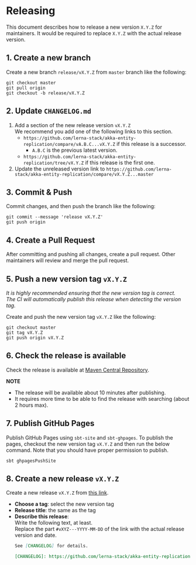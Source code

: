 # Releasing

This document describes how to release a new version `X.Y.Z` for maintainers.
It would be required to replace `X.Y.Z` with the actual release version.

## 1. Create a new branch

Create a new branch `release/vX.Y.Z` from `master` branch like the following:
```shell
git checkout master
git pull origin
git checkout -b release/vX.Y.Z
```

## 2. Update `CHANGELOG.md`

1. Add a section of the new release version `vX.Y.Z`  
    We recommend you add one of the following links to this section.
    * `https://github.com/lerna-stack/akka-entity-replication/compare/vA.B.C...vX.Y.Z` if this release is a successor.
      * `A.B.C` is the previous latest version.
    * `https://github.com/lerna-stack/akka-entity-replication/tree/vX.Y.Z` if this release is the first one.
2. Update the unreleased version link to `https://github.com/lerna-stack/akka-entity-replication/compare/vX.Y.Z...master`

## 3. Commit & Push

Commit changes, and then push the branch like the following:
```shell
git commit --message 'release vX.Y.Z'
git push origin
```

## 4. Create a Pull Request

After committing and pushing all changes, create a pull request.
Other maintainers will review and merge the pull request.

## 5. Push a new version tag `vX.Y.Z`

*It is highly recommended ensuring that the new version tag is correct.*  
*The CI will automatically publish this release when detecting the version tag.*

Create and push the new version tag `vX.Y.Z` like the following:
```shell
git checkout master
git tag vX.Y.Z
git push origin vX.Y.Z
```

## 6. Check the release is available

Check the release is available at [Maven Central Repository](https://repo1.maven.org/maven2/com/lerna-stack/).

**NOTE**
- The release will be available about 10 minutes after publishing.
- It requires more time to be able to find the release with searching (about 2 hours max).

## 7. Publish GitHub Pages

Publish GitHub Pages using `sbt-site` and `sbt-ghpages`.
To publish the pages, checkout the new version tag `vX.Y.Z` and then run the below command.
Note that you should have proper permission to publish.
```shell
sbt ghpagesPushSite
```

## 8. Create a new release `vX.Y.Z`

Create a new release `vX.Y.Z` from [this link](https://github.com/lerna-stack/akka-entity-replication/releases/new).

- **Choose a tag**: select the new version tag
- **Release title**: the same as the tag
- **Describe this release**:  
    Write the following text, at least.  
    Replace the part `#vXYZ---YYYY-MM-DD` of the link with the actual release version and date.
    ```markdown
    See [CHANGELOG] for details.
  
    [CHANGELOG]: https://github.com/lerna-stack/akka-entity-replication/blob/master/CHANGELOG.md#vXYZ---YYYY-MM-DD
    ```
